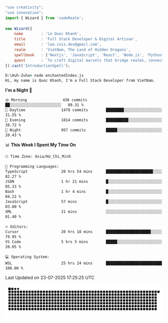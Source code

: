 <!--x axis divider-->

```js 
"use creativity";
"use innovation";
import { Wizard } from 'codeRealm';

new Wizard({
    name        : 'Le Quoc Khanh',
    title       : 'Full Stack Developer & Digital Artisan',
    email       : 'lee.cois.dev@gmail.com',
    realm       : 'VietNam, The Land of Hidden Dragons',
    spellbook   : ['Nextjs', 'JavaScript', 'React', 'Node.js', 'Python', 'Django', 'Cloud Services'],
    quest       : `To craft digital marvels that bridge realms, connect cultures, and bring imagination to life.`,
}).cast('IntroductionSpell');
```

```cmd
D:\Huh-Zuha> node enchantedIndex.js
Hi, my name is Quoc Khanh, I'm a Full Stack Developer from VietNam.
```
<!--START_SECTION:waka-->
**I'm a Night 🦉** 

```text
🌞 Morning                436 commits         ██░░░░░░░░░░░░░░░░░░░░░░░   09.31 % 
🌆 Daytime                1478 commits        ████████░░░░░░░░░░░░░░░░░   31.55 % 
🌃 Evening                1814 commits        ██████████░░░░░░░░░░░░░░░   38.72 % 
🌙 Night                  957 commits         █████░░░░░░░░░░░░░░░░░░░░   20.43 % 
```


📊 **This Week I Spent My Time On** 

```text
🕑︎ Time Zone: Asia/Ho_Chi_Minh

💬 Programming Languages: 
TypeScript               20 hrs 54 mins      █████████████████████░░░░   82.27 % 
JSON                     1 hr 21 mins        █░░░░░░░░░░░░░░░░░░░░░░░░   05.33 % 
Bash                     1 hr 4 mins         █░░░░░░░░░░░░░░░░░░░░░░░░   04.22 % 
JavaScript               57 mins             █░░░░░░░░░░░░░░░░░░░░░░░░   03.80 % 
XML                      21 mins             ░░░░░░░░░░░░░░░░░░░░░░░░░   01.40 % 

🔥 Editors: 
Cursor                   20 hrs 18 mins      ████████████████████░░░░░   79.95 % 
VS Code                  5 hrs 5 mins        █████░░░░░░░░░░░░░░░░░░░░   20.05 % 

💻 Operating System: 
WSL                      25 hrs 24 mins      █████████████████████████   100.00 % 
```


 Last Updated on 23-07-2025 17:25:25 UTC
<!--END_SECTION:waka-->
<picture>
  <source media="(prefers-color-scheme: dark)" srcset="https://raw.githubusercontent.com/leecois/leecois/output/github-contribution-grid-snake-dark.svg">
  <source media="(prefers-color-scheme: light)" srcset="https://raw.githubusercontent.com/leecois/leecois/output/github-contribution-grid-snake.svg">
  <img alt="github contribution grid snake animation" src="https://raw.githubusercontent.com/leecois/leecois/output/github-contribution-grid-snake.svg">
</picture>
